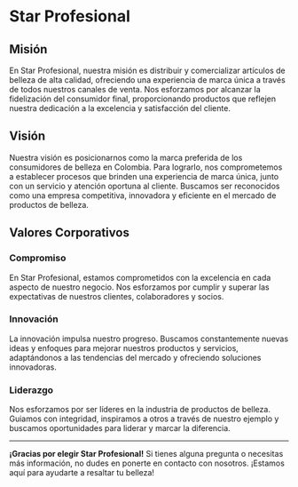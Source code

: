 # Star Profesional

## Misión

En Star Profesional, nuestra misión es distribuir y comercializar artículos de belleza de alta calidad, ofreciendo una experiencia de marca única a través de todos nuestros canales de venta. Nos esforzamos por alcanzar la fidelización del consumidor final, proporcionando productos que reflejen nuestra dedicación a la excelencia y satisfacción del cliente.

## Visión

Nuestra visión es posicionarnos como la marca preferida de los consumidores de belleza en Colombia. Para lograrlo, nos comprometemos a establecer procesos que brinden una experiencia de marca única, junto con un servicio y atención oportuna al cliente. Buscamos ser reconocidos como una empresa competitiva, innovadora y eficiente en el mercado de productos de belleza.

## Valores Corporativos

### Compromiso

En Star Profesional, estamos comprometidos con la excelencia en cada aspecto de nuestro negocio. Nos esforzamos por cumplir y superar las expectativas de nuestros clientes, colaboradores y socios.

### Innovación

La innovación impulsa nuestro progreso. Buscamos constantemente nuevas ideas y enfoques para mejorar nuestros productos y servicios, adaptándonos a las tendencias del mercado y ofreciendo soluciones innovadoras.

### Liderazgo

Nos esforzamos por ser líderes en la industria de productos de belleza. Guiamos con integridad, inspiramos a otros a través de nuestro ejemplo y buscamos oportunidades para liderar y marcar la diferencia.

---

**¡Gracias por elegir Star Profesional!** Si tienes alguna pregunta o necesitas más información, no dudes en ponerte en contacto con nosotros. ¡Estamos aquí para ayudarte a resaltar tu belleza!
